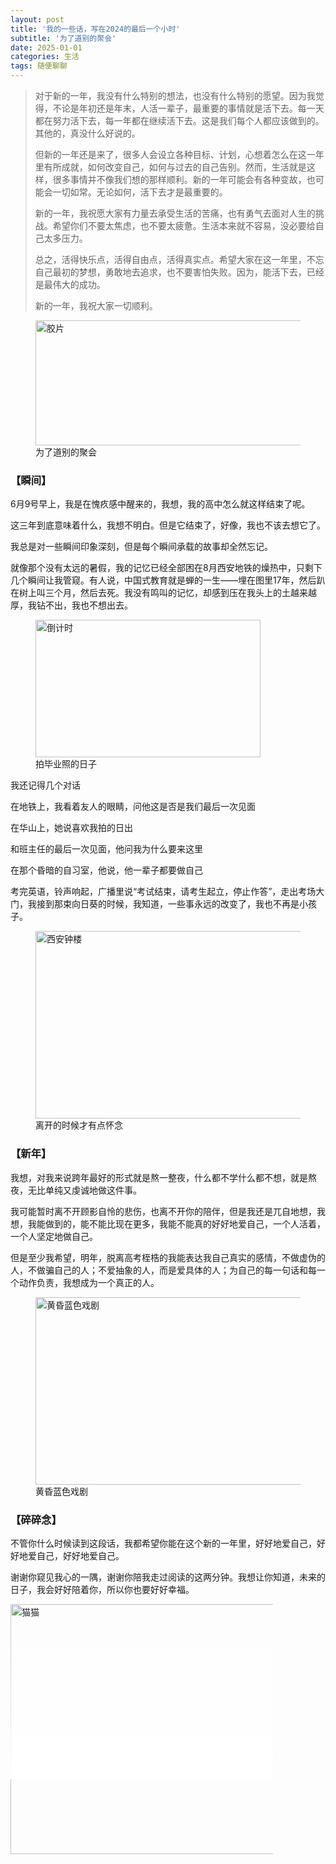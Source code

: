 ```yaml
---
layout: post
title: '我的一些话，写在2024的最后一个小时'
subtitle: '为了道别的聚会'
date: 2025-01-01
categories: 生活
tags: 随便聊聊
---
```

> 对于新的一年，我没有什么特别的想法，也没有什么特别的愿望。因为我觉得，不论是年初还是年末，人活一辈子，最重要的事情就是活下去。每一天都在努力活下去，每一年都在继续活下去。这是我们每个人都应该做到的。其他的，真没什么好说的。  
> 
> 但新的一年还是来了，很多人会设立各种目标、计划，心想着怎么在这一年里有所成就，如何改变自己，如何与过去的自己告别。然而，生活就是这样，很多事情并不像我们想的那样顺利。新的一年可能会有各种变故，也可能会一切如常。无论如何，活下去才是最重要的。  
> 
> 新的一年，我祝愿大家有力量去承受生活的苦痛，也有勇气去面对人生的挑战。希望你们不要太焦虑，也不要太疲惫。生活本来就不容易，没必要给自己太多压力。  
> 
> 总之，活得快乐点，活得自由点，活得真实点。希望大家在这一年里，不忘自己最初的梦想，勇敢地去追求，也不要害怕失败。因为，能活下去，已经是最伟大的成功。  
> 
>    新的一年，我祝大家一切顺利。
<figure>
  <img src="https://www.helloimg.com/i/2025/01/01/677417be3f279.jpg" alt="胶片" width="700" height="200">
  <figcaption>为了道别的聚会</figcaption>
</figure>

### 【瞬间】

6月9号早上，我是在愧疚感中醒来的，我想，我的高中怎么就这样结束了呢。

这三年到底意味着什么，我想不明白。但是它结束了，好像，我也不该去想它了。

我总是对一些瞬间印象深刻，但是每个瞬间承载的故事却全然忘记。

就像那个没有太远的暑假，我的记忆已经全部困在8月西安地铁的燥热中，只剩下几个瞬间让我管窥。有人说，中国式教育就是蝉的一生——埋在图里17年，然后趴在树上叫三个月，然后去死。我没有鸣叫的记忆，却感到压在我头上的土越来越厚，我钻不出，我也不想出去。

<figure>
  <img src="https://www.helloimg.com/i/2025/01/01/6774183ec582b.jpg" alt="倒计时" width="360" height="220">
  <figcaption>拍毕业照的日子</figcaption>
</figure>


我还记得几个对话

在地铁上，我看着友人的眼睛，问他这是否是我们最后一次见面

在华山上，她说喜欢我拍的日出

和班主任的最后一次见面，他问我为什么要来这里

在那个昏暗的自习室，他说，他一辈子都要做自己

考完英语，铃声响起，广播里说“考试结束，请考生起立，停止作答”，走出考场大门，我接到那束向日葵的时候，我知道，一些事永远的改变了，我也不再是小孩子。

<figure>
  <img src="https://www.helloimg.com/i/2025/01/01/67741f72cd9d2.jpg" alt="西安钟楼" width="500" height="300">
  <figcaption>离开的时候才有点怀念</figcaption>
</figure>



### 【新年】

我想，对我来说跨年最好的形式就是熬一整夜，什么都不学什么都不想，就是熬夜，无比单纯又虔诚地做这件事。

我可能暂时离不开顾影自怜的悲伤，也离不开你的陪伴，但是我还是兀自地想，我想，我能做到的，能不能比现在更多，我能不能真的好好地爱自己，一个人活着，一个人坚定地做自己。

但是至少我希望，明年，脱离高考桎梏的我能表达我自己真实的感情，不做虚伪的人，不做骗自己的人；不爱抽象的人，而是爱具体的人；为自己的每一句话和每一个动作负责，我想成为一个真正的人。

<figure>
  <img src="https://www.helloimg.com/i/2025/01/01/67741f71b9a8a.jpg" alt="黄昏蓝色戏剧" width="500" height="300">
  <figcaption>黄昏蓝色戏剧</figcaption>
</figure>

### 【碎碎念】

不管你什么时候读到这段话，我都希望你能在这个新的一年里，好好地爱自己，好好地爱自己，好好地爱自己。

谢谢你窥见我心的一隅，谢谢你陪我走过阅读的这两分钟。我想让你知道，未来的日子，我会好好陪着你，所以你也要好好幸福。

<div class="fade-out">
  <img src="https://www.helloimg.com/i/2025/01/01/677417bf2c891.jpg" alt="猫猫" width="500" height="400">
  <figcaption></figcaption>
</div>


<style>
.fade-out {
  position: relative;
  width: 420px; /* 设置图片宽度 */
  height: 280px; /* 设置图片高度 */
}

.fade-out::before {
  content: "";
  position: absolute;
  top: 0;
  left: 0;
  width: 100%;
  height: 100%;
  background: linear-gradient(to bottom, rgba(255, 255, 255, 0) 0%, rgba(255, 255, 255, 1) 100%);
  pointer-events: none; /* 确保渐变层不影响图片的交互性 */
}
</style>
